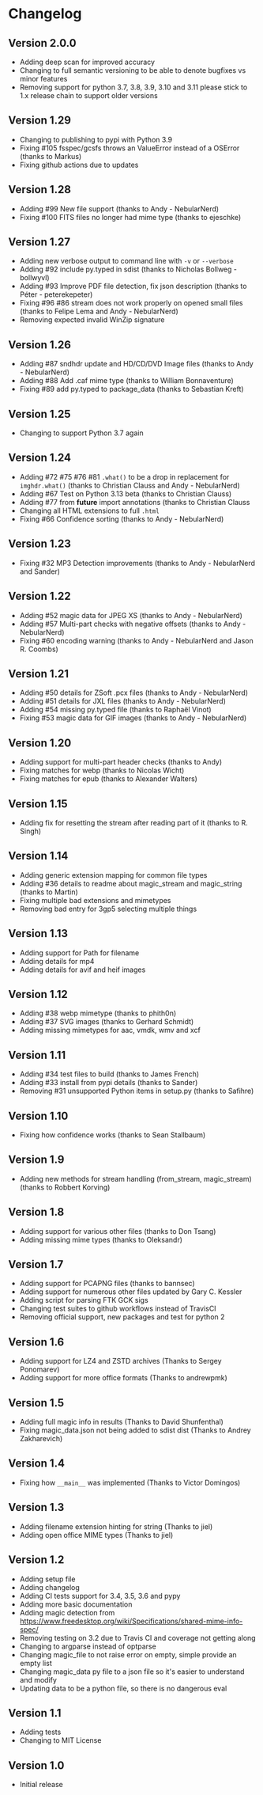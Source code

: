 Changelog
=========

Version 2.0.0
-------------

- Adding deep scan for improved accuracy
- Changing to full semantic versioning to be able to denote bugfixes vs minor features
- Removing support for python 3.7, 3.8, 3.9, 3.10 and 3.11 please stick to 1.x release chain to support older versions

Version 1.29
------------

- Changing to publishing to pypi with Python 3.9
- Fixing #105 fsspec/gcsfs throws an ValueError instead of a OSError (thanks to Markus)
- Fixing github actions due to updates

Version 1.28
------------

- Adding #99 New file support (thanks to Andy - NebularNerd)
- Fixing #100 FITS files no longer had mime type (thanks to ejeschke)

Version 1.27
------------

- Adding new verbose output to command line with `-v` or `--verbose`
- Adding #92 include py.typed in sdist (thanks to Nicholas Bollweg - bollwyvl)
- Adding #93 Improve PDF file detection, fix json description (thanks to Péter - peterekepeter)
- Fixing #96 #86 stream does not work properly on opened small files (thanks to Felipe Lema and Andy - NebularNerd)
- Removing expected invalid WinZip signature

Version 1.26
------------

- Adding #87 sndhdr update and HD/CD/DVD Image files (thanks to Andy - NebularNerd)
- Adding #88 Add .caf mime type (thanks to William Bonnaventure)
- Fixing #89 add py.typed to package_data (thanks to Sebastian Kreft)

Version 1.25
------------

- Changing to support Python 3.7 again

Version 1.24
------------

- Adding #72 #75 #76 #81 `.what()` to be a drop in replacement for `imghdr.what()` (thanks to Christian Clauss and Andy - NebularNerd)
- Adding #67 Test on Python 3.13 beta (thanks to Christian Clauss)
- Adding #77 from __future__ import annotations (thanks to Christian Clauss
- Changing all HTML extensions to full `.html`
- Fixing #66 Confidence sorting (thanks to Andy - NebularNerd)

Version 1.23
------------

- Fixing #32 MP3 Detection improvements (thanks to Andy - NebularNerd and Sander)

Version 1.22
------------

- Adding #52 magic data for JPEG XS (thanks to Andy - NebularNerd)
- Adding #57 Multi-part checks with negative offsets (thanks to Andy - NebularNerd)
- Fixing #60 encoding warning (thanks to Andy - NebularNerd and Jason R. Coombs)

Version 1.21
------------

- Adding #50 details for  ZSoft .pcx files (thanks to Andy - NebularNerd)
- Adding #51 details for JXL files (thanks to Andy - NebularNerd)
- Adding #54 missing py.typed file (thanks to Raphaël Vinot)
- Fixing #53 magic data for GIF images (thanks to Andy - NebularNerd)

Version 1.20
------------

- Adding support for multi-part header checks (thanks to Andy)
- Fixing matches for webp (thanks to Nicolas Wicht)
- Fixing matches for epub (thanks to Alexander Walters)

Version 1.15
------------

- Adding fix for resetting the stream after reading part of it (thanks to R. Singh)

Version 1.14
------------

- Adding generic extension mapping for common file types
- Adding #36 details to readme about magic_stream and magic_string (thanks to Martin)
- Fixing multiple bad extensions and mimetypes
- Removing bad entry for 3gp5 selecting multiple things

Version 1.13
------------

- Adding support for Path for filename
- Adding details for mp4
- Adding details for avif and heif images

Version 1.12
------------

- Adding #38 webp mimetype (thanks to phith0n)
- Adding #37 SVG images (thanks to Gerhard Schmidt)
- Adding missing mimetypes for aac, vmdk, wmv and xcf

Version 1.11
------------

- Adding #34 test files to build (thanks to James French)
- Adding #33 install from pypi details (thanks to Sander)
- Removing #31 unsupported Python items in setup.py (thanks to Safihre)

Version 1.10
------------

- Fixing how confidence works (thanks to Sean Stallbaum)

Version 1.9
-----------

- Adding new methods for stream handling (from_stream, magic_stream) (thanks to Robbert Korving)

Version 1.8
-----------

- Adding support for various other files (thanks to Don Tsang)
- Adding missing mime types (thanks to Oleksandr)

Version 1.7
-----------

- Adding support for PCAPNG files (thanks to bannsec)
- Adding support for numerous other files updated by Gary C. Kessler
- Adding script for parsing FTK GCK sigs
- Changing test suites to github workflows instead of TravisCI
- Removing official support, new packages and test for python 2

Version 1.6
-----------

- Adding support for LZ4 and ZSTD archives (Thanks to Sergey Ponomarev)
- Adding support for more office formats (Thanks to andrewpmk)

Version 1.5
-----------

- Adding full magic info in results (Thanks to David Shunfenthal)
- Fixing magic_data.json not being added to sdist dist (Thanks to Andrey Zakharevich)

Version 1.4
-----------

- Fixing how `__main__` was implemented (Thanks to Victor Domingos)

Version 1.3
-----------

- Adding filename extension hinting for string (Thanks to jiel)
- Adding open office MIME types (Thanks to jiel)

Version 1.2
-----------

- Adding setup file
- Adding changelog
- Adding CI tests support for 3.4, 3.5, 3.6 and pypy
- Adding more basic documentation
- Adding magic detection from https://www.freedesktop.org/wiki/Specifications/shared-mime-info-spec/
- Removing testing on 3.2 due to Travis CI and coverage not getting along
- Changing to argparse instead of optparse
- Changing magic_file to not raise error on empty, simple provide an empty list
- Changing magic_data py file to a json file so it's easier to understand and modify
- Updating data to be a python file, so there is no dangerous eval


Version 1.1
-----------

- Adding tests
- Changing to MIT License

Version 1.0
-----------

- Initial release
